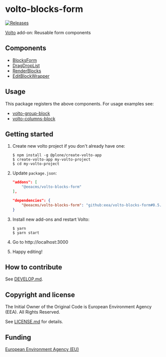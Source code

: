 # volto-blocks-form
[![Releases](https://img.shields.io/github/v/release/eea/volto-blocks-form)](https://github.com/eea/volto-blocks-form/releases)

[Volto](https://github.com/plone/volto) add-on: Reusable form components

## Components

- [BlocksForm](https://github.com/eea/volto-blocks-form/blob/master/src/components/manage/Blocks/Block/BlocksForm.jsx)
- [DragDropList](https://github.com/eea/volto-blocks-form/blob/master/src/components/manage/Blocks/DragDropList/DragDropList.jsx)
- [RenderBlocks](https://github.com/eea/volto-blocks-form/blob/master/src/components/theme/View/RenderBlocks.jsx)
- [EditBlockWrapper](https://github.com/eea/volto-blocks-form/blob/master/src/components/manage/Blocks/Block/EditBlockWrapper.jsx)

## Usage

This package registers the above components. For usage examples see:

* [volto-group-block](https://github.com/eea/volto-group-block)
* [volto-columns-block](https://github.com/eea/volto-columns-block)

## Getting started

1. Create new volto project if you don't already have one:
    ```
    $ npm install -g @plone/create-volto-app
    $ create-volto-app my-volto-project
    $ cd my-volto-project
    ```

1. Update `package.json`:
    ``` JSON
    "addons": [
        "@eeacms/volto-blocks-form"
    ],

    "dependencies": {
        "@eeacms/volto-blocks-form": "github:eea/volto-blocks-form#0.5.0"
    }
    ```

1. Install new add-ons and restart Volto:
    ```
    $ yarn
    $ yarn start
    ```

1. Go to http://localhost:3000

1. Happy editing!

## How to contribute

See [DEVELOP.md](DEVELOP.md).

## Copyright and license

The Initial Owner of the Original Code is European Environment Agency (EEA).
All Rights Reserved.

See [LICENSE.md](LICENSE.md) for details.

## Funding

[European Environment Agency (EU)](http://eea.europa.eu)
